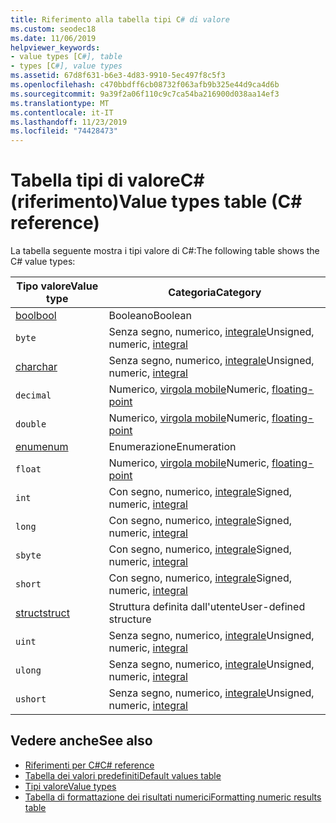 ```yaml
---
title: Riferimento alla tabella tipi C# di valore
ms.custom: seodec18
ms.date: 11/06/2019
helpviewer_keywords:
- value types [C#], table
- types [C#], value types
ms.assetid: 67d8f631-b6e3-4d83-9910-5ec497f8c5f3
ms.openlocfilehash: c470bbdff6cb08732f063afb9b325e44d9ca4d6b
ms.sourcegitcommit: 9a39f2a06f110c9c7ca54ba216900d038aa14ef3
ms.translationtype: MT
ms.contentlocale: it-IT
ms.lasthandoff: 11/23/2019
ms.locfileid: "74428473"
---
```

# <a name="value-types-table-c-reference"></a><span data-ttu-id="a3ba4-102">Tabella tipi di valoreC# (riferimento)</span><span class="sxs-lookup"><span data-stu-id="a3ba4-102">Value types table (C# reference)</span></span>

<span data-ttu-id="a3ba4-103">La tabella seguente mostra i tipi valore di C#:</span><span class="sxs-lookup"><span data-stu-id="a3ba4-103">The following table shows the C# value types:</span></span>

|<span data-ttu-id="a3ba4-104">Tipo valore</span><span class="sxs-lookup"><span data-stu-id="a3ba4-104">Value type</span></span>|<span data-ttu-id="a3ba4-105">Categoria</span><span class="sxs-lookup"><span data-stu-id="a3ba4-105">Category</span></span>|
|----------------|--------------|
|[<span data-ttu-id="a3ba4-106">bool</span><span class="sxs-lookup"><span data-stu-id="a3ba4-106">bool</span></span>](bool.md)|<span data-ttu-id="a3ba4-107">Booleano</span><span class="sxs-lookup"><span data-stu-id="a3ba4-107">Boolean</span></span>|
|`byte`|<span data-ttu-id="a3ba4-108">Senza segno, numerico, [integrale](../builtin-types/integral-numeric-types.md)</span><span class="sxs-lookup"><span data-stu-id="a3ba4-108">Unsigned, numeric, [integral](../builtin-types/integral-numeric-types.md)</span></span>|
|[<span data-ttu-id="a3ba4-109">char</span><span class="sxs-lookup"><span data-stu-id="a3ba4-109">char</span></span>](../builtin-types/char.md)|<span data-ttu-id="a3ba4-110">Senza segno, numerico, [integrale](../builtin-types/integral-numeric-types.md)</span><span class="sxs-lookup"><span data-stu-id="a3ba4-110">Unsigned, numeric, [integral](../builtin-types/integral-numeric-types.md)</span></span>|
|`decimal`|<span data-ttu-id="a3ba4-111">Numerico, [virgola mobile](../builtin-types/floating-point-numeric-types.md)</span><span class="sxs-lookup"><span data-stu-id="a3ba4-111">Numeric, [floating-point](../builtin-types/floating-point-numeric-types.md)</span></span>|
|`double`|<span data-ttu-id="a3ba4-112">Numerico, [virgola mobile](../builtin-types/floating-point-numeric-types.md)</span><span class="sxs-lookup"><span data-stu-id="a3ba4-112">Numeric, [floating-point](../builtin-types/floating-point-numeric-types.md)</span></span>|
|[<span data-ttu-id="a3ba4-113">enum</span><span class="sxs-lookup"><span data-stu-id="a3ba4-113">enum</span></span>](enum.md)|<span data-ttu-id="a3ba4-114">Enumerazione</span><span class="sxs-lookup"><span data-stu-id="a3ba4-114">Enumeration</span></span>|
|`float`|<span data-ttu-id="a3ba4-115">Numerico, [virgola mobile](../builtin-types/floating-point-numeric-types.md)</span><span class="sxs-lookup"><span data-stu-id="a3ba4-115">Numeric, [floating-point](../builtin-types/floating-point-numeric-types.md)</span></span>|
|`int`|<span data-ttu-id="a3ba4-116">Con segno, numerico, [integrale](../builtin-types/integral-numeric-types.md)</span><span class="sxs-lookup"><span data-stu-id="a3ba4-116">Signed, numeric, [integral](../builtin-types/integral-numeric-types.md)</span></span>|
|`long`|<span data-ttu-id="a3ba4-117">Con segno, numerico, [integrale](../builtin-types/integral-numeric-types.md)</span><span class="sxs-lookup"><span data-stu-id="a3ba4-117">Signed, numeric, [integral](../builtin-types/integral-numeric-types.md)</span></span>|
|`sbyte`|<span data-ttu-id="a3ba4-118">Con segno, numerico, [integrale](../builtin-types/integral-numeric-types.md)</span><span class="sxs-lookup"><span data-stu-id="a3ba4-118">Signed, numeric, [integral](../builtin-types/integral-numeric-types.md)</span></span>|
|`short`|<span data-ttu-id="a3ba4-119">Con segno, numerico, [integrale](../builtin-types/integral-numeric-types.md)</span><span class="sxs-lookup"><span data-stu-id="a3ba4-119">Signed, numeric, [integral](../builtin-types/integral-numeric-types.md)</span></span>|
|[<span data-ttu-id="a3ba4-120">struct</span><span class="sxs-lookup"><span data-stu-id="a3ba4-120">struct</span></span>](struct.md)|<span data-ttu-id="a3ba4-121">Struttura definita dall'utente</span><span class="sxs-lookup"><span data-stu-id="a3ba4-121">User-defined structure</span></span>|
|`uint`|<span data-ttu-id="a3ba4-122">Senza segno, numerico, [integrale](../builtin-types/integral-numeric-types.md)</span><span class="sxs-lookup"><span data-stu-id="a3ba4-122">Unsigned, numeric, [integral](../builtin-types/integral-numeric-types.md)</span></span>|
|`ulong`|<span data-ttu-id="a3ba4-123">Senza segno, numerico, [integrale](../builtin-types/integral-numeric-types.md)</span><span class="sxs-lookup"><span data-stu-id="a3ba4-123">Unsigned, numeric, [integral](../builtin-types/integral-numeric-types.md)</span></span>|
|`ushort`|<span data-ttu-id="a3ba4-124">Senza segno, numerico, [integrale](../builtin-types/integral-numeric-types.md)</span><span class="sxs-lookup"><span data-stu-id="a3ba4-124">Unsigned, numeric, [integral](../builtin-types/integral-numeric-types.md)</span></span>|

## <a name="see-also"></a><span data-ttu-id="a3ba4-125">Vedere anche</span><span class="sxs-lookup"><span data-stu-id="a3ba4-125">See also</span></span>

- [<span data-ttu-id="a3ba4-126">Riferimenti per C#</span><span class="sxs-lookup"><span data-stu-id="a3ba4-126">C# reference</span></span>](../index.md)
- [<span data-ttu-id="a3ba4-127">Tabella dei valori predefiniti</span><span class="sxs-lookup"><span data-stu-id="a3ba4-127">Default values table</span></span>](default-values-table.md)
- [<span data-ttu-id="a3ba4-128">Tipi valore</span><span class="sxs-lookup"><span data-stu-id="a3ba4-128">Value types</span></span>](value-types.md)
- [<span data-ttu-id="a3ba4-129">Tabella di formattazione dei risultati numerici</span><span class="sxs-lookup"><span data-stu-id="a3ba4-129">Formatting numeric results table</span></span>](formatting-numeric-results-table.md)
